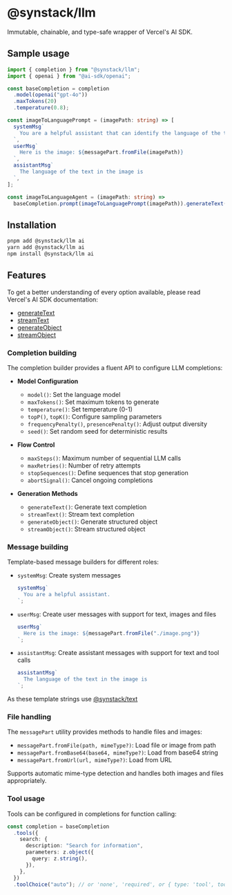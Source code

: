 # @synstack/llm

Immutable, chainable, and type-safe wrapper of Vercel's AI SDK.

## Sample usage

```ts
import { completion } from "@synstack/llm";
import { openai } from "@ai-sdk/openai";

const baseCompletion = completion
  .model(openai("gpt-4o"))
  .maxTokens(20)
  .temperature(0.8);

const imageToLanguagePrompt = (imagePath: string) => [
  systemMsg`
    You are a helpful assistant that can identify the language of the text in the image.
  `,
  userMsg`
    Here is the image: ${messagePart.fromFile(imagePath)}
  `,
  assistantMsg`
    The language of the text in the image is
  `,
];

const imageToLanguageAgent = (imagePath: string) =>
  baseCompletion.prompt(imageToLanguagePrompt(imagePath)).generateText();
```

## Installation

```bash
pnpm add @synstack/llm ai
yarn add @synstack/llm ai
npm install @synstack/llm ai
```

## Features

To get a better understanding of every option available, please read Vercel's AI SDK documentation:

- [generateText](https://sdk.vercel.ai/docs/reference/ai-sdk-core/generate-text)
- [streamText](https://sdk.vercel.ai/docs/reference/ai-sdk-core/stream-text)
- [generateObject](https://sdk.vercel.ai/docs/reference/ai-sdk-core/generate-object)
- [streamObject](https://sdk.vercel.ai/docs/reference/ai-sdk-core/stream-object)

### Completion building

The completion builder provides a fluent API to configure LLM completions:

- **Model Configuration**

  - `model()`: Set the language model
  - `maxTokens()`: Set maximum tokens to generate
  - `temperature()`: Set temperature (0-1)
  - `topP()`, `topK()`: Configure sampling parameters
  - `frequencyPenalty()`, `presencePenalty()`: Adjust output diversity
  - `seed()`: Set random seed for deterministic results

- **Flow Control**

  - `maxSteps()`: Maximum number of sequential LLM calls
  - `maxRetries()`: Number of retry attempts
  - `stopSequences()`: Define sequences that stop generation
  - `abortSignal()`: Cancel ongoing completions

- **Generation Methods**
  - `generateText()`: Generate text completion
  - `streamText()`: Stream text completion
  - `generateObject()`: Generate structured object
  - `streamObject()`: Stream structured object

### Message building

Template-based message builders for different roles:

- `systemMsg`: Create system messages

  ```ts
  systemMsg`
    You are a helpful assistant.
  `;
  ```

- `userMsg`: Create user messages with support for text, images and files

  ```ts
  userMsg`
    Here is the image: ${messagePart.fromFile("./image.png")}
  `;
  ```

- `assistantMsg`: Create assistant messages with support for text and tool calls
  ```ts
  assistantMsg`
    The language of the text in the image is
  `;
  ```

As these template strings use [@synstack/text](https://github.com/pAIrprogio/synscript/tree/main/packages/text)

### File handling

The `messagePart` utility provides methods to handle files and images:

- `messagePart.fromFile(path, mimeType?)`: Load file or image from path
- `messagePart.fromBase64(base64, mimeType?)`: Load from base64 string
- `messagePart.fromUrl(url, mimeType?)`: Load from URL

Supports automatic mime-type detection and handles both images and files appropriately.

### Tool usage

Tools can be configured in completions for function calling:

```ts
const completion = baseCompletion
  .tools({
    search: {
      description: "Search for information",
      parameters: z.object({
        query: z.string(),
      }),
    },
  })
  .toolChoice("auto"); // or 'none', 'required', or { type: 'tool', toolName: 'search' }
```
